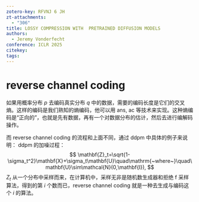 ```yaml
---
zotero-key: RFVNJ 6 JH
zt-attachments:
  - "306"
title: LOSSY COMPRESSION WITH  PRETRAINED DIFFUSION MODELS
authors:
  - Jeremy Vonderfecht
conference: ICLR 2025
citekey: 
tags:
---
```

# reverse channel coding
如果用概率分布 $p$ 去编码真实分布 $q$ 中的数据，需要的编码长度是它们的交叉熵。这样的编码是我们熟知的熵编码，他可以用 ans, ac 等技术来实现。这种熵编码是“正向的”，也就是先有数据，再有一个对数据分布的估计，然后去进行编解码操作。

而 reverse channel coding 的流程和上面不同，通过 ddpm 中具体的例子来说明：
ddpm 的加噪过程：
$$
\mathbf{Z}_t=\sqrt{1-\sigma_t^2}\mathbf{X}+\sigma_t\mathbf{U}\quad\mathrm{~where~}\quad\mathbf{U}\sim\mathcal{N}(0,\mathbf{I}),
$$
$Z_{t}$ 从一个分布中采样而来，在计算机中，采样无非是随机数生成器和拒绝 f 采样算法，得到的第 $i$ 个数而已，reverse channel coding 就是一种去生成与编码这个 $i$ 的算法。

